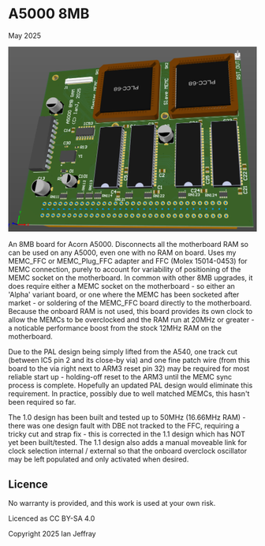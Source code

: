 # A5000 8MB

May 2025


![3D View](Generated/A5000_8MB_3D_View.PNG)

An 8MB board for Acorn A5000.  Disconnects all the motherboard RAM so can be used on any A5000, even one with no RAM on board.
Uses my MEMC_FFC or MEMC_Plug_FFC adapter and FFC (Molex 15014-0453) for MEMC connection, purely to account for variability of positioning of the MEMC socket on the motherboard.
In common with other 8MB upgrades, it does require either a MEMC socket on the motherboard - so either an 'Alpha' variant board, or one where the MEMC has been socketed after market - or soldering of the MEMC_FFC board directly to the motherboard.
Because the onboard RAM is not used, this board provides its own clock to allow the MEMCs to be overclocked and the RAM run at 20MHz or greater - a noticable performance boost from the stock 12MHz RAM on the motherboard.

Due to the PAL design being simply lifted from the A540, one track cut (between IC5 pin 2 and its close-by via) and one fine patch wire (from this board to the via right next to ARM3 reset pin 32) may be required for most reliable start up - holding-off reset to the ARM3 until the MEMC sync process is complete.  Hopefully an updated PAL design would eliminate this requirement.  In practice, possibly due to well matched MEMCs, this hasn't been required so far.

The 1.0 design has been built and tested up to 50MHz (16.66MHz RAM) - there was one design fault with DBE not tracked to the FFC, requiring a tricky cut and strap fix - this is corrected in the 1.1 design which has NOT yet been built/tested.  The 1.1 design also adds a manual moveable link for clock selection internal / external so that the onboard overclock oscillator may be left populated and only activated when desired.

## Licence

No warranty is provided, and this work is used at your own risk.  

Licenced as CC BY-SA 4.0

Copyright 2025 Ian Jeffray

